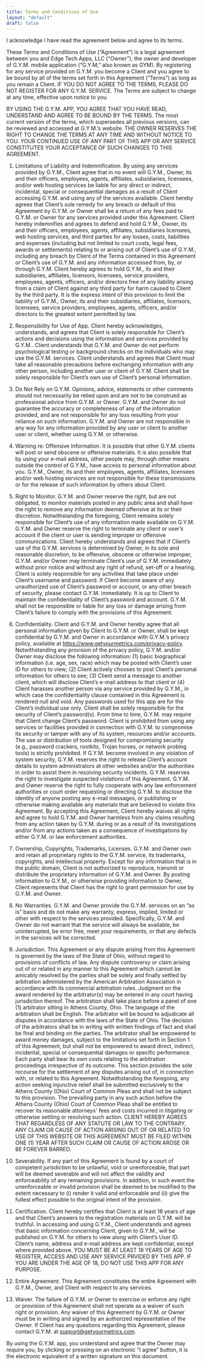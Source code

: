 ```yaml
---
title: Terms and Conditions of Use
layout: "default"
draft: false
---
```

I acknowledge I have read the agreement below and agree to its terms.

 

These Terms and Conditions of Use (“Agreement”) is a legal agreement between you and Edge Tech Apps, LLC (“Owner”), the owner and developer of G.Y.M. mobile application (“G.Y.M,” also known as GYM).  By registering for any service provided on G.Y.M. you become a Client and you agree to be bound by all of the terms set forth in this Agreement (“Terms”) as long as you remain a Client.  IF YOU DO NOT AGREE TO THE TERMS, PLEASE DO NOT REGISTER FOR ANY G.Y.M. SERVICE.  The Terms are subject to change at any time, effective upon notice to you.

 

BY USING THE G.Y.M. APP, YOU AGREE THAT YOU HAVE READ, UNDERSTAND AND AGREE TO BE BOUND BY THE TERMS.  The most current version of the terms, which supersedes all previous versions, can be reviewed and accessed at G.Y.M.’s website.  THE OWNER RESERVES THE RIGHT TO CHANGE THE TERMS AT ANY TIME AND WITHOUT NOTICE TO YOU.  YOUR CONTINUED USE OF ANY PART OF THIS APP OR ANY SERVICE CONSTITUTES YOUR ACCEPTANCE OF SUCH CHANGES TO THIS AGREEMENT.

 

 

1. Limitations of Liability and Indemnification. By using any services provided by G.Y.M., Client agree that in no event will G.Y.M., Owner, its and their officers, employees, agents, affiliates, subsidiaries, licensees, and/or web hosting services be liable for any direct or indirect, incidental, special or consequential damages as a result of Client accessing G.Y.M. and using any of the services available.  Client hereby agrees that Client’s sole remedy for any breach or default of this Agreement by G.Y.M. or Owner shall be a return of any fees paid to G.Y.M. or Owner for any services provided under this Agreement.  Client hereby indemnifies and agrees to defend and hold G.Y.M., Owner, its and their officers, employees, agents, affiliates, subsidiaries licensees, web hosting services, and third parties for any losses, costs, liabilities and expenses (including but not limited to court costs, legal fees, awards or settlements) relating to or arising out of Client’s use of G.Y.M., including any breach by Client of the Terms contained in this Agreement or Client’s use of G.Y.M. and any information accessed from, by, or through G.Y.M.  Client hereby agrees to hold G.Y.M., its and their subsidiaries, affiliates, licensors, licensees, service providers, employees, agents, officers, and/or directors free of any liability arising from a claim of Client against any third party for harm caused to Client by the third party.  It is the express intent of this provision to limit the liability of G.Y.M., Owner, its and their subsidiaries, affiliates, licensors, licensees, service providers, employees, agents, officers, and/or directors to the greatest extent permitted by law.

 

2. Responsibility for Use of App.  Client hereby acknowledges, understands, and agrees that Client is solely responsible for Client’s actions and decisions using the information and services provided by G.Y.M..  Client understands that G.Y.M. and Owner do not perform psychological testing or background checks on the individuals who may use the G.Y.M. services.  Client understands and agrees that Client must take all reasonable precautions before exchanging information with any other person, including another user or client of G.Y.M.  Client shall be solely responsible for Client’s own use of Client’s personal information.

 

3. Do Not Rely on G.Y.M.  Opinions, advice, statements or other comments should not necessarily be relied upon and are not to be construed as professional advice from G.Y.M. or Owner.  G.Y.M. and Owner do not guarantee the accuracy or completeness of any of the information provided, and are not responsible for any loss resulting from your reliance on such information.  G.Y.M. and Owner are not responsible in any way for any information provided by any user or client to another user or client, whether using G.Y.M. or otherwise.

 

4. Warning re: Offensive Information. It is possible that other G.Y.M. clients will post or send obscene or offensive materials.  It is also possible that by using your e-mail address, other people may, through other means outside the control of G.Y.M., have access to personal information about you.  G.Y.M., Owner, its and their employees, agents, affiliates, licensees and/or web hosting services are not responsible for these transmissions or for the release of such information by others about Client.

 

5. Right to Monitor. G.Y.M. and Owner reserve the right, but are not obligated, to monitor materials posted in any public area and shall have the right to remove any information deemed offensive at its or their discretion. Notwithstanding the foregoing, Client remains solely responsible for Client’s use of any information made available on G.Y.M.  G.Y.M. and Owner reserve the right to terminate any client or user’s account if the client or user is sending improper or offensive communications.  Client hereby understands and agrees that if Client’s use of the G.Y.M. services is determined by Owner, in its sole and reasonable discretion, to be offensive, obscene or otherwise improper, G.Y.M. and/or Owner may terminate Client’s use of G.Y.M. immediately without prior notice and without any right of refund, set-off or a hearing.  Client is solely responsible for any activities that take place under Client’s username and password.  If Client become aware of any unauthorized use of Client’s password or account, or any other breach of security, please contact G.Y.M. immediately.  It is up to Client to maintain the confidentiality of Client’s password and account.  G.Y.M. shall not be responsible or liable for any loss or damage arising from Client’s failure to comply with the provisions of this Agreement.

 

6. Confidentiality. Client and G.Y.M. and Owner hereby agree that all personal information given by Client to G.Y.M. or Owner, shall be kept confidential by G.Y.M. and Owner in accordance with G.Y.M.’s privacy policy, available at https://www.getyourmetrics.com/privacy-policy.  Notwithstanding any provision of the privacy policy, G.Y.M. and/or Owner may disclose the following information: (1) basic biographical information (i.e. age, sex, race) which may be posted with Client’s user ID for others to view; (2) Client actively chooses to post Client’s personal information for others to see; (3) Client send a message to another client, which will disclose Client’s e-mail address to that client or (4) Client harasses another person via any service provided by G.Y.M., in which case the confidentiality clause contained in this Agreement is rendered null and void.  Any passwords used for this app are for the Client’s individual use only.  Client shall be solely responsible for the security of Client’s password(s).  From time to time, G.Y.M. may require that Client change Client’s password.  Client is prohibited from using any services or facilities provided in connection with G.Y.M. to compromise its security or tamper with any of its system, resources and/or accounts.  The use or distribution of tools designed for compromising security (e.g., password crackers, rootkits, Trojan horses, or network probing tools) is strictly prohibited.  If G.Y.M. become involved in any violation of system security, G.Y.M. reserves the right to release Client’s account details to system administrators at other websites and/or the authorities in order to assist them in resolving security incidents.  G.Y.M. reserves the right to investigate suspected violations of this Agreement.  G.Y.M. and Owner reserve the right to fully cooperate with any law enforcement authorities or court order requesting or directing G.Y.M. to disclose the identity of anyone posting any e-mail messages, or publishing or otherwise making available any materials that are believed to violate this Agreement.  By accepting this Agreement, Client hereby waives all rights and agree to hold G.Y.M. and Owner harmless from any claims resulting from any action taken by G.Y.M. during or as a result of its investigations and/or from any actions taken as a consequence of investigations by either G.Y.M. or law enforcement authorities.

 

7. Ownership, Copyrights, Trademarks, Licenses. G.Y.M. and Owner own and retain all proprietary rights to the G.Y.M. service, its trademarks, copyrights, and intellectual property. Except for any information that is in the public domain, Client is not authorized to reproduce, transmit or distribute the proprietary information of G.Y.M. and Owner. By posting information to G.Y.M., or otherwise providing information to Owner, Client represents that Client has the right to grant permission for use by G.Y.M. and Owner.

 

8. No Warranties. G.Y.M. and Owner provide the G.Y.M. services on an “as is” basis and do not make any warranty, express, implied, limited or other with respect to the services provided. Specifically, G.Y.M. and Owner do not warrant that the service will always be available, be uninterrupted, be error free, meet your requirements, or that any defects in the services will be corrected.

 

9. Jurisdiction. This Agreement or any dispute arising from this Agreement is governed by the laws of the State of Ohio, without regard to provisions of conflicts of law.  Any dispute controversy or claim arising out of or related in any manner to this Agreement which cannot be amicably resolved by the parties shall be solely and finally settled by arbitration administered by the American Arbitration Association in accordance with its commercial arbitration rules. Judgment on the award rendered by the arbitrator(s) may be entered in any court having jurisdiction thereof.  The arbitration shall take place before a panel of one (1) arbitrator sitting in Athens County, Ohio.  The language of the arbitration shall be English. The arbitrator will be bound to adjudicate all disputes in accordance with the laws of the State of Ohio.  The decision of the arbitrators shall be in writing with written findings of fact and shall be final and binding on the parties. The arbitrator shall be empowered to award money damages, subject to the limitations set forth in Section 1. of this Agreement, but shall not be empowered to award direct, indirect, incidental, special or consequential damages or specific performance.  Each party shall bear its own costs relating to the arbitration proceedings irrespective of its outcome. This section provides the sole recourse for the settlement of any disputes arising out of, in connection with, or related to this Agreement. Notwithstanding the foregoing, any action seeking injunctive relief shall be submitted exclusively to the Athens County (Ohio) Court of Common Pleas and shall not be subject to this provision.  The prevailing party in any such action before the Athens County (Ohio) Court of Common Pleas shall be entitled to recover its reasonable attorneys' fees and costs incurred in litigating or otherwise settling or resolving such action.  CLIENT HEREBY AGREES THAT REGARDLESS OF ANY STATUTE OR LAW TO THE CONTRARY, ANY CLAIM OR CAUSE OF ACTION ARISING OUT OF OR RELATED TO USE OF THIS WEBSITE OR THIS AGREEMENT MUST BE FILED WITHIN ONE (1) YEAR AFTER SUCH CLAIM OR CAUSE OF ACTION AROSE OR BE FOREVER BARRED.

 

10. Severability. If any part of this Agreement is found by a court of competent jurisdiction to be unlawful, void or unenforceable, that part will be deemed severable and will not affect the validity and enforceability of any remaining provisions. In addition, in such event the unenforceable or invalid provision shall be deemed to be modified to the extent necessary to (i) render it valid and enforceable and (ii) give the fullest effect possible to the original intent of the provision.

 

11. Certification. Client hereby certifies that Client is at least 18 years of age and that Client’s answers to the registration materials on G.Y.M. will be truthful.  In accessing and using G.Y.M., Client understands and agrees that basic information concerning Client, given to G.Y.M., will be published on G.Y.M. for others to view along with Client’s User ID.  Client’s name, address and e-mail address are kept confidential, except where provided above.  YOU MUST BE AT LEAST 18 YEARS OF AGE TO REGISTER, ACCESS AND USE ANY SERVICE PRVIDED BY THIS APP. IF YOU ARE UNDER THE AGE OF 18, DO NOT USE THIS APP FOR ANY PURPOSE.

 

12. Entire Agreement. This Agreement constitutes the entire Agreement with G.Y.M., Owner, and Client with respect to any services.

 

13. Waiver. The failure of G.Y.M. or Owner to exercise or enforce any right or provision of this Agreement shall not operate as a waiver of such right or provision.  Any waiver of this Agreement by G.Y.M. or Owner must be in writing and signed by an authorized representative of the Owner.  If Client has any questions regarding this Agreement, please contact G.Y.M. at support@getyourmetrics.com.

 

By using the G.Y.M. app, you understand and agree that the Owner may require you, by clicking or pressing on an electronic “I agree” button, it is the electronic equivalent of a written signature on this document.

